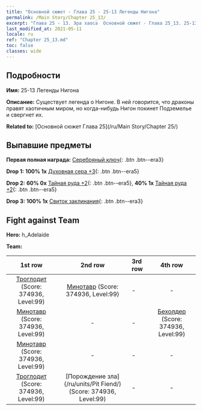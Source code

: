 ```yaml
---
title: "Основной сюжет - Глава 25 - 25-13 Легенды Нигона"
permalink: /Main Story/Chapter 25_13/
excerpt: "Глава 25 - 13. Эра хаоса  Основной сюжет - Глава 25_13. 25-13 Легенды Нигона"
last_modified_at: 2021-05-11
locale: ru
ref: "Chapter 25_13.md"
toc: false
classes: wide
---
```


## Подробности

 **Имя:** 25-13 Легенды Нигона

 **Описание:** Существует легенда о Нигоне. В ней говорится, что драконы правят хаотичным миром, но когда-нибудь Нигон покинет Подземелье и свергнет их.

 **Related to:** [Основной сюжет Глава 25](/ru/Main Story/Chapter 25/)

## Выпавшие предметы

 **Первая полная награда:** [Серебряный ключ](/ItemsRU/con_693/){: .btn .btn--era3}

 **Drop 1:** **100% 1x** [Духовная сера +3](/ItemsRU/mat_85/){: .btn .btn--era5}

 **Drop 2:** **60% 0x** [Тайная руда +2](/ItemsRU/mat_75/){: .btn .btn--era5}, **40% 1x** [Тайная руда +2](/ItemsRU/mat_75/){: .btn .btn--era5}

 **Drop 3:** **100% 1x** [Свиток заклинания](/ItemsRU/con_694/){: .btn .btn--era3}


## Fight against Team
 **Hero:** h_Adelaide

 **Team:**


  | 1st row | 2nd row | 3rd row | 4th row |
  |:----:|:----:|:----|:----:|
  | [Троглодит](/ru/units/Troglodyte/) (Score: 374936, Level:99)  | [Минотавр](/ru/units/Minotaur/) (Score: 374936, Level:99)  | - | - |
  | [Минотавр](/ru/units/Minotaur/) (Score: 374936, Level:99)  | - | - | [Бехолдер](/ru/units/Beholder/) (Score: 374936, Level:99)  |
  | [Минотавр](/ru/units/Minotaur/) (Score: 374936, Level:99)  | - | - | - |
  | [Троглодит](/ru/units/Troglodyte/) (Score: 374936, Level:99)  | [Порождение зла](/ru/units/Pit Fiend/) (Score: 374936, Level:99)  | - | - |


